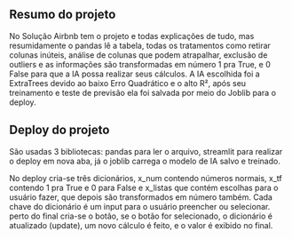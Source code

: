 ## Resumo do projeto

No Solução Airbnb tem o projeto e todas explicações de tudo, mas resumidamente o pandas lê a tabela, todas os tratamentos como retirar colunas inúteis, análise de colunas que podem atrapalhar, exclusão de outliers e as informações são transformadas em número 1 pra True, e 0 False para que a IA possa realizar seus cálculos. 
A IA escolhida foi a ExtraTrees devido ao baixo Erro Quadrático e o alto R², após seu treinamento e teste de previsão ela foi salvada por meio do Joblib para o deploy.

## Deploy do projeto

São usadas 3 bibliotecas: pandas para ler o arquivo, streamlit para realizar o deploy em nova aba, já o joblib carrega o modelo de IA salvo e treinado.

No deploy cria-se três dicionários, x_num contendo números normais, x_tf contendo 1 pra True e 0 para False e x_listas que contém escolhas para o usuário fazer, que depois são transformados em número também.
Cada chave do dicionário é um input para o usuário preencher ou selecionar.
perto do final cria-se o botão, se o botão for selecionado, o dicionário é atualizado (update), um novo cálculo é feito, e o valor é exibido no final.

